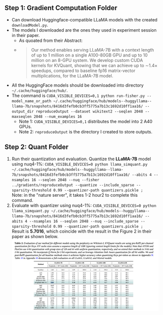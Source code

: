
## Step 1: Gradient Computation Folder
- Can download Huggingface-compatible LLaMA models with the created `downloadModel.py`.
- The models I downloaded are the ones they used in experiment session in their paper.
    - As quoated from their Abstract: 
    - > Our method enables serving LLaMA-7B with a context length of up to 1 million on a single A100-80GB GPU and up to 10 million on an 8-GPU system. We develop custom CUDA kernels for KVQuant, showing that we can achieve up to ∼1.4× speedups, compared to baseline fp16 matrix-vector multiplications, for the LLaMA-7B model.
- All the HuggingFace models should be downloaded into directory `~/.cache/huggingface/hub/`.
- The command is `CUDA_VISIBLE_DEVICES=0,1 python run-fisher.py --model_name_or_path ~/.cache/huggingface/hub/models--huggyllama--llama-7b/snapshots/8416d3fefb0cb3ff5775a7b13c1692d10ff1aa16/ --output_dir reproduceOutput --dataset wikitext2 --seqlen 2048 --maxseqlen 2048 --num_examples 16`
    - Note 1: `CUDA_VISIBLE_DEVICES=0,1` distributes the model into 2 A40 GPUs.
    - Note 2: `reproduceOutput` is the directory I created to store outputs.

## Step 2: Quant Folder
1.  Run their quantization and evaluation. Quantize the __LLaMA-7B__ model using nuq4-1%:
`
CUDA_VISIBLE_DEVICES=0 python llama_simquant.py ~/.cache/huggingface/hub/models--huggyllama--llama-7b/snapshots/8416d3fefb0cb3ff5775a7b13c1692d10ff1aa16/ --abits 4 --nsamples 16 --seqlen 2048 --nuq --fisher ../gradients/reproduceOutput --quantize --include_sparse --sparsity-threshold 0.99 --quantizer-path quantizers.pickle ;
`<br>
Note: in the "nature server", it takes 1-2 hour2 to complete this command.
2. Evaluate with quantizer using nuq4-1%: `CUDA_VISIBLE_DEVICES=0 python llama_simquant.py ~/.cache/huggingface/hub/models--huggyllama--llama-7b/snapshots/8416d3fefb0cb3ff5775a7b13c1692d10ff1aa16/ --abits 4 --nsamples 16 --seqlen 2048 --nuq --include_sparse --sparsity-threshold 0.99 --quantizer-path quantizers.pickle ;`<br>
Result is __5.7016__, which coincide with the result in the Figure 2 in their paper as shown below. ![Figure 2](../figs/paper_fig2.png)

